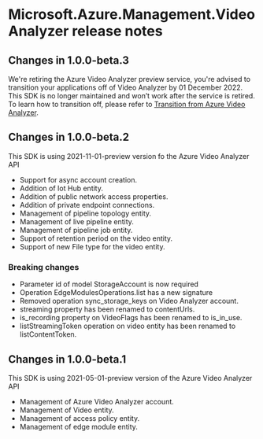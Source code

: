 # Microsoft.Azure.Management.VideoAnalyzer release notes

## Changes in 1.0.0-beta.3

We're retiring the Azure Video Analyzer preview service, you're advised to transition your applications off of Video Analyzer by 01 December 2022. This SDK is no longer maintained and won’t work after the service is retired. To learn how to transition off, please refer to [Transition from Azure Video Analyzer](https://docs.microsoft.com/azure/azure-video-analyzer/video-analyzer-docs/transition-from-video-analyzer).

## Changes in 1.0.0-beta.2

This SDK is using 2021-11-01-preview version fo the Azure Video Analyzer API

- Support for async account creation.
- Addition of Iot Hub entity.
- Addition of public network access properties.
- Addition of private endpoint connections.
- Management of pipeline topology entity.
- Management of live pipeline entity.
- Management of pipeline job entity.
- Support of retention period on the video entity.
- Support of new File type for the video entity.

### Breaking changes

- Parameter id of model StorageAccount is now required
- Operation EdgeModulesOperations.list has a new signature
- Removed operation sync_storage_keys on Video Analyzer account.
- streaming property has been renamed to contentUrls.
- is_recording property on VideoFlags has been renamed to is_in_use.
- listStreamingToken operation on video entity has been renamed to listContentToken.


## Changes in 1.0.0-beta.1

This SDK is using 2021-05-01-preview version of the Azure Video Analyzer API

- Management of Azure Video Analyzer account.
- Management of Video entity.
- Management of access policy entity.
- Management of edge module entity.
